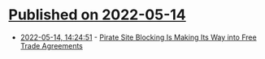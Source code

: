 # [Published on 2022-05-14](index.md)

* [2022-05-14, 14:24:51](https://news.ycombinator.com/item?id=31378200) - [Pirate Site Blocking Is Making Its Way into Free Trade Agreements](https://torrentfreak.com/pirate-site-blocking-is-making-its-way-into-free-trade-agreements-220508/)
